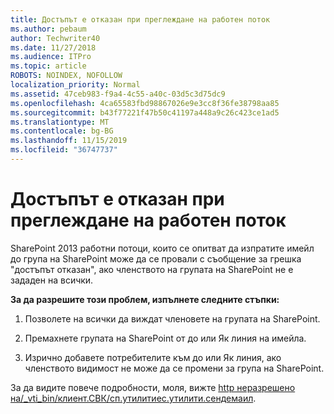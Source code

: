 ```yaml
---
title: Достъпът е отказан при преглеждане на работен поток
ms.author: pebaum
author: Techwriter40
ms.date: 11/27/2018
ms.audience: ITPro
ms.topic: article
ROBOTS: NOINDEX, NOFOLLOW
localization_priority: Normal
ms.assetid: 47ceb983-f9a4-4c55-a40c-03d5c3d75dc9
ms.openlocfilehash: 4ca65583fbd98867026e9e3cc8f36fe38798aa85
ms.sourcegitcommit: b43f77221f47b50c41197a448a9c26c423ce1ad5
ms.translationtype: MT
ms.contentlocale: bg-BG
ms.lasthandoff: 11/15/2019
ms.locfileid: "36747737"
---
```

# <a name="access-denied-when-viewing-a-workflow"></a>Достъпът е отказан при преглеждане на работен поток

SharePoint 2013 работни потоци, които се опитват да изпратите имейл до група на SharePoint може да се провали с съобщение за грешка "достъпът отказан", ако членството на групата на SharePoint не е зададен на всички.
  
 **За да разрешите този проблем, изпълнете следните стъпки:**
  
 1. Позволете на всички да виждат членовете на групата на SharePoint.
  
 2. Премахнете групата на SharePoint от до или Як линия на имейла.
  
 3. Изрично добавете потребителите към до или Як линия, ако членството видимост не може да се промени за група на SharePoint.
  
За да видите повече подробности, моля, вижте [http неразрешено на/_vti_bin/клиент.СВК/сп.утилитиес.утилити.сендемаил](https://go.microsoft.com/fwlink/?linkid=2044694&amp;clcid=0x409).
  